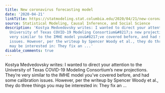 ```yaml
---
title: New coronavirus forecasting model
date: '2020-04-21'
linkTitle: https://statmodeling.stat.columbia.edu/2020/04/21/new-coronavirus-forecasting-model/
source: Statistical Modeling, Causal Inference, and Social Science
description: 'Kostya Medvedovsky writes: I wanted to direct your attention to the
  University of Texas COVID-19 Modeling Consortium&#8217;s new projections. They&#8217;re
  very similar to the IMHE model you&#8217;ve covered before, and had some calibration
  issues. However, per the writeup by Spencer Woody et al., they do three things you
  may be interested in: They fix an ...'
disable_comments: true
---
```

Kostya Medvedovsky writes: I wanted to direct your attention to the University of Texas COVID-19 Modeling Consortium&#8217;s new projections. They&#8217;re very similar to the IMHE model you&#8217;ve covered before, and had some calibration issues. However, per the writeup by Spencer Woody et al., they do three things you may be interested in: They fix an ...